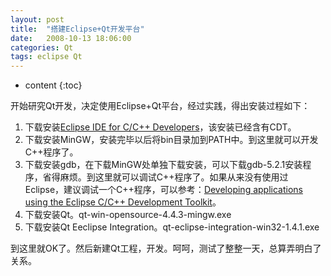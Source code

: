 ```yaml
---
layout: post
title:  "搭建Eclipse+Qt开发平台"
date:   2008-10-13 18:06:00
categories: Qt
tags: eclipse Qt
---
```


* content
{:toc}

开始研究Qt开发，决定使用Eclipse+Qt平台，经过实践，得出安装过程如下：
1. 下载安装[Eclipse IDE for C/C++ Developers](http://www.eclipse.org/downloads/download.php?file=/technology/epp/downloads/release/ganymede/SR1/eclipse-cpp-ganymede-SR1-win32.zip)，该安装已经含有CDT。
2. 下载安装MinGW，安装完毕以后将bin目录加到PATH中。到这里就可以开发C++程序了。
3. 下载安装gdb，在下载MinGW处单独下载安装，可以下载gdb-5.2.1安装程序，省得麻烦。到这里就可以调试C++程序了。如果从来没有使用过Eclipse，建议调试一个C++程序，可以参考：[Developing applications using the Eclipse C/C++ Development Toolkit](http://www.ibm.com/developerworks/opensource/library/os-eclipse-stlcdt/)。
4. 下载安装Qt。qt-win-opensource-4.4.3-mingw.exe
5. 下载安装Qt Eeclipse Integration。qt-eclipse-integration-win32-1.4.1.exe

到这里就OK了。然后新建Qt工程，开发。呵呵，测试了整整一天，总算弄明白了关系。